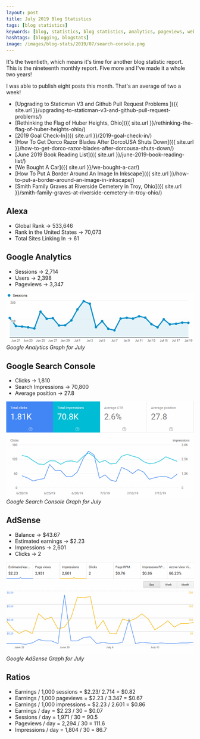 ```yaml
---
layout: post
title: July 2019 Blog Statistics
tags: [blog statistics]
keywords: [blog, statistics, blog statistics, analytics, pageviews, webmaster, webmaster tools, alexa, google]
hashtags: [blogging, blogstats]
image: /images/blog-stats/2019/07/search-console.png
---
```


It's the twentieth, which means it's time for another blog statistic report.  This is the nineteenth monthly report. Five more and I've made it a whole two years!

I was able to publish eight posts this month. That's an average of two a week!

* [Upgrading to Staticman V3 and Github Pull Request Problems
]({{ site.url }}/upgrading-to-staticman-v3-and-github-pull-request-problems/)
* [Rethinking the Flag of Huber Heights, Ohio]({{ site.url }}/rethinking-the-flag-of-huber-heights-ohio/)
* [2019 Goal Check-In]({{ site.url }}/2019-goal-check-in/)
* [How To Get Dorco Razor Blades After DorcoUSA Shuts Down]({{ site.url }}/how-to-get-dorco-razor-blades-after-dorcousa-shuts-down/)
* [June 2019 Book Reading List]({{ site.url }}/june-2019-book-reading-list/)
* [We Bought A Car]({{ site.url }}/we-bought-a-car/)
* [How To Put A Border Around An Image In Inkscape]({{ site.url }}/how-to-put-a-border-around-an-image-in-inkscape/)
* [Smith Family Graves at Riverside Cemetery in Troy, Ohio]({{ site.url }}/smith-family-graves-at-riverside-cemetery-in-troy-ohio/)

## Alexa

* Global Rank &rarr; 533,646 
* Rank in the United States &rarr; 70,073
* Total Sites Linking In &rarr; 61

## Google Analytics

* Sessions &rarr; 2,714
* Users &rarr; 2,398
* Pageviews &rarr; 3,347

![Google Analytics Graph for July](/images/blog-stats/2019/07/stats.png)
*Google Analytics Graph for July*

## Google Search Console

* Clicks &rarr; 1,810
* Search Impressions &rarr; 70,800
* Average position &rarr; 27.8

![Google Search Console Graph for July](/images/blog-stats/2019/07/search-console.png)
*Google Search Console Graph for July*

## AdSense

* Balance &rarr; $43.67
* Estimated earnings &rarr; $2.23
* Impressions &rarr; 2,601
* Clicks &rarr; 2

![Google AdSense Graph for July](/images/blog-stats/2019/07/adsense.png)
*Google AdSense Graph for July*

## Ratios

* Earnings / 1,000 sessions = $2.23/ 2.714 = $0.82
* Earnings / 1,000 pageviews = $2.23 / 3.347 = $0.67
* Earnings / 1,000 impressions = $2.23 / 2.601 = $0.86
* Earnings / day = $2.23 / 30 = $0.07
* Sessions / day = 1,971 / 30 = 90.5
* Pageviews / day = 2,294 / 30 = 111.6
* Impressions / day = 1,804 / 30 = 86.7